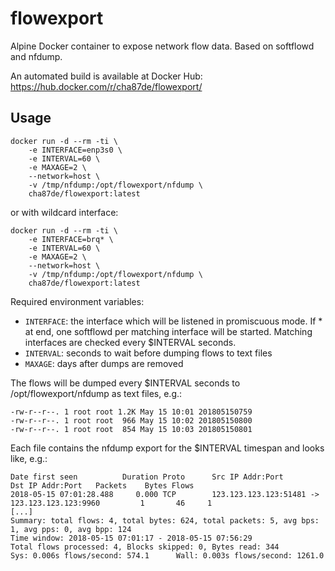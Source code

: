 # flowexport

Alpine Docker container to expose network flow data.
Based on softflowd and nfdump.

An automated build is available at Docker Hub:
https://hub.docker.com/r/cha87de/flowexport/

## Usage

```
docker run -d --rm -ti \
    -e INTERFACE=enp3s0 \
    -e INTERVAL=60 \
    -e MAXAGE=2 \
    --network=host \
    -v /tmp/nfdump:/opt/flowexport/nfdump \
    cha87de/flowexport:latest
```

or with wildcard interface:

```
docker run -d --rm -ti \
    -e INTERFACE=brq* \
    -e INTERVAL=60 \
    -e MAXAGE=2 \
    --network=host \
    -v /tmp/nfdump:/opt/flowexport/nfdump \
    cha87de/flowexport:latest
```

Required environment variables:

 - `INTERFACE`: the interface which will be listened in promiscuous mode. If * at end, one softflowd per matching interface will be started. Matching interfaces are checked every $INTERVAL seconds.
 - `INTERVAL`: seconds to wait before dumping flows to text files
 - `MAXAGE`: days after dumps are removed

The flows will be dumped every $INTERVAL seconds to /opt/flowexport/nfdump as text files, e.g.:

```
-rw-r--r--. 1 root root 1.2K May 15 10:01 201805150759
-rw-r--r--. 1 root root  966 May 15 10:02 201805150800
-rw-r--r--. 1 root root  854 May 15 10:03 201805150801
```

Each file contains the nfdump export for the $INTERVAL timespan and looks like, e.g.:

```
Date first seen          Duration Proto      Src IP Addr:Port          Dst IP Addr:Port   Packets    Bytes Flows
2018-05-15 07:01:28.488     0.000 TCP        123.123.123.123:51481 ->    123.123.123.123:9960         1       46     1
[...]
Summary: total flows: 4, total bytes: 624, total packets: 5, avg bps: 1, avg pps: 0, avg bpp: 124
Time window: 2018-05-15 07:01:17 - 2018-05-15 07:56:29
Total flows processed: 4, Blocks skipped: 0, Bytes read: 344
Sys: 0.006s flows/second: 574.1      Wall: 0.003s flows/second: 1261.0
```
